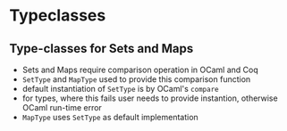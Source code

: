 # Typeclasses

## Type-classes for Sets and Maps
- Sets and Maps require comparison operation in OCaml and Coq
- `SetType` and `MapType` used to provide this comparison function
- default instantiation of `SetType` is by OCaml's `compare`
- for types, where this fails user needs to provide instantion, otherwise OCaml run-time error
- `MapType` uses `SetType` as default implementation

